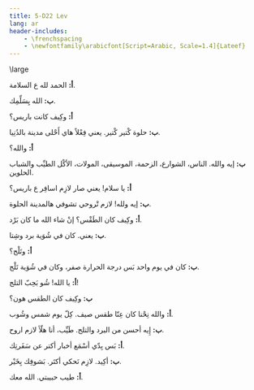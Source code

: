 ```yaml
---
title: 5-D22 Lev
lang: ar
header-includes:
    - \frenchspacing
    - \newfontfamily\arabicfont[Script=Arabic, Scale=1.4]{Lateef}
---
```


\large


**أ:** الحمد لله ع السلامة.

**ب:** الله يِسَلِّمِك. 

**أ:** وكِيف كانت باريس؟

**ب:** حلوة كْتير كْتير. يعني فِعْلاً هاي أَحْلى مدينة بالدُنِيا.

**أ:** والله؟

**ب:** إيه والله. الناس، الشوارع، الزحمة، الموسيقى، المولات، الأكْل الطيِّب والشباب الحلوين.

**أ:** يا سلام! يعني صار لازِم اسافِر ع باريس؟ 

**ب:** إيه ولله! لازم تْروحي تشوفي هالمدينة الحلوة. 

**أ:** وكِيف كان الطَقْس؟ إنْ شاء الله ما كان بَرْد.

**ب:** يعني. كان في شُوَية برد وشِتا.

**أ:** وتَلْج؟

**ب:** كان في يوم واحد بَس درجة الحرارة صفر، وكان في شُوَية تَلْج.

**أ:** يا الله! شُو بَحِبّ التلج!

**ب:** وكِيف كان الطقس هون؟

**أ:** والله نِحْنا كان عِنّا طقس صيف. كِلّ يوم شمس وشُوب.

**ب:** إِيه أحسن من البرد والتلج. طَيِّب، أنا هلّأ لازم اروح.

**أ:** بَس بِدّي أسْمَع أخبار أكتر عن سَفَرتِك.

**ب:** أكِيد. لازِم نَحكي أكتَر. بَشوفِك بِخَيْر. 

**أ:** طيب حبيبتي. الله معك.

